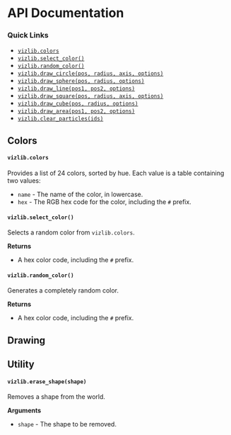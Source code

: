 # API Documentation

### Quick Links

- [`vizlib.colors`](#vizlibcolors)
- [`vizlib.select_color()`](#vizlibselect_color)
- [`vizlib.random_color()`](#vizlibrandom_color)
- [`vizlib.draw_circle(pos, radius, axis, options)`](#vizlibdraw_circle)
- [`vizlib.draw_sphere(pos, radius, options)`](#vizlibdraw_sphere)
- [`vizlib.draw_line(pos1, pos2, options)`](#vizlibdraw_line)
- [`vizlib.draw_square(pos, radius, axis, options)`](#vizlibcolorsdraw_square)
- [`vizlib.draw_cube(pos, radius, options)`](#vizlibdraw_cube)
- [`vizlib.draw_area(pos1, pos2, options)`](#vizlibdraw_area)
- [`vizlib.clear_particles(ids)`](#vizlibclear_particles)

## Colors

#### **`vizlib.colors`**

Provides a list of 24 colors, sorted by hue. Each value is a table containing two values:
- `name` - The name of the color, in lowercase.
- `hex` - The RGB hex code for the color, including the `#` prefix.

#### **`vizlib.select_color()`**

Selects a random color from `vizlib.colors`.

**Returns**
- A hex color code, including the `#` prefix.

#### **`vizlib.random_color()`**

Generates a completely random color.

**Returns**
- A hex color code, including the `#` prefix.


## Drawing

## Utility

#### **`vizlib.erase_shape(shape)`**

Removes a shape from the world.

**Arguments**
- `shape` - The shape to be removed.